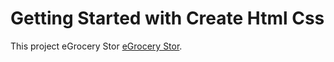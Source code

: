 # Getting Started with Create Html Css

This project eGrocery Stor [eGrocery Stor](https://64bde64fc1e594106c3b72ad--tranquil-jalebi-a07deb.netlify.app/).

